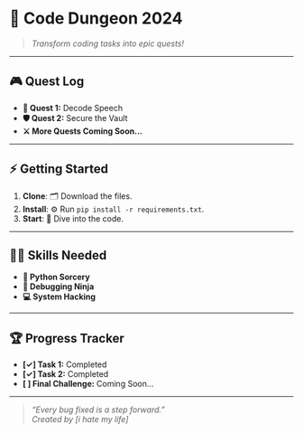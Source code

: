 # 🏰 **Code Dungeon 2024**

> *Transform coding tasks into epic quests!*

---

## 🎮 **Quest Log**
- **🧩 Quest 1:** Decode Speech
- **🛡️ Quest 2:** Secure the Vault
- **⚔️ More Quests Coming Soon...**

---

## ⚡ **Getting Started**
1. **Clone**: 🗂️ Download the files.
2. **Install**: ⚙️ Run `pip install -r requirements.txt`.
3. **Start**: 🚀 Dive into the code.

---

## 🧙‍♂️ **Skills Needed**
- **🐍 Python Sorcery**
- **🔧 Debugging Ninja**
- **💻 System Hacking**

---

## 🏆 **Progress Tracker**
- **[✓] Task 1:** Completed
- **[✓] Task 2:** Completed
- **[ ] Final Challenge:** Coming Soon...

---

> *“Every bug fixed is a step forward.”*  
*Created by [i hate my life]*

